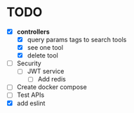 # TODO

- [x] **controllers**
  - [x] query params tags to search tools
  - [x] see one tool
  - [x] delete tool
- [ ] Security
  - [ ] JWT service
    - [ ] Add redis
- [ ] Create docker compose
- [ ] Test APIs
- [x] add eslint
